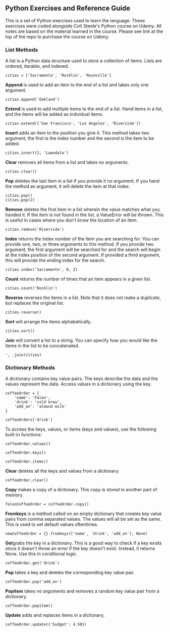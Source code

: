## Python Exercises and Reference Guide

This is a set of Python exercises used to learn the language. These exercises were coded alongside Colt Steele's Python course on Udemy. All notes are based on the material learned in the course. Please see link at the top of the repo to purchase the course on Udemy. 

### List Methods

A list is a Python data structure used to store a collection of items. Lists are ordered, iterable, and indexed. 

```
cities = ['Sacramento', 'Rocklin', 'Roseville']
```

**Append** is used to add an item to the end of a list and takes only one argument.

```
cities.append('Oakland')
```

**Extend** is used to add multiple items to the end of a list. Hand items in a list, and the items will be added as individual items. 

```
cities.extend(['San Francisco', 'Los Angeles', 'Riverside'])
```

**Insert** adds an item to the position you give it. This method takes two argument, the first is the index number and the second is the item to be added. 

```
cities.insert(2, 'Lawndale')
```

**Clear** removes all items from a list and takes no arguments.

```
cities.clear()
```

**Pop** deletes the last item in a list if you provide it no argument. If you hand the method an argument, it will delete the item at that index.

```
cities.pop()
cities.pop(2)
```

**Remove** deletes the first item in a list wherein the value matches what you handed it. If the item is not found in the list, a ValueError will be thrown. This is useful in cases where you don't know the location of an item. 

```
cities.remove('Riverside')
```

**Index** returns the index number of the item you are searching for. You can provide one, two, or three arguments to this method. If you provide two argument, the first argument will be searched for and the search will begin at the index position of the second argument. If provided a third argument, this will provide the ending index for the search.

```
cities.index('Sacramento', 0, 2)
```

**Count** returns the number of times that an item appears in a given list.

```
cities.count('Rocklin')
```

**Reverse** reverses the items in a list. Note that it does not make a duplicate, but replaces the original list. 

```
cities.reverse()
```

**Sort** will arrange the items alphabetically. 

```
cities.sort()
```

**Join** will convert a list to a string. You can specify how you would like the items in the list to be concatenated. 

```
', .join(cities)
```

### Dictionary Methods

A dictionary contains key value pairs. The keys describe the data and the values represent the data. Access values in a dictionary using the key. 

```
coffeeOrder = {
	'name': 'Falon',
	'drink': 'cold brew',
	'add_on': 'almond milk'
}

coffeeOrders['drink']
```
To access the keys, values, or items (keys and values), use the following built-in functions:

```
coffeeOrder.values()

coffeeOrder.keys()

coffeeOrder.items()
```
**Clear** deletes all the keys and values from a dictionary.

```
coffeeOrder.clear()
```
**Copy** makes a copy of a dictionary. This copy is stored in another part of memory. 

```
falonCoffeeOrder = coffeeOrder.copy()
```
**Fromkeys** is a method called on an empty dictionary that creates key value pairs from comma separated values. The values will all be set as the same. This is used to set default values oftentimes. 

```
newCoffeeOrder = {}.fromkeys(['name', 'drink', 'add_on'], None)
```
**Get**grabs the key in a dictionary. This is a good way to check if a key exists since it doesn't throw an error if the key doesn't exist. Instead, it returns None. Use this in conditional logic. 

```
coffeeOrder.get('drink')
```

**Pop** takes a key and deletes the corresponding key value pair. 

```
coffeeOrder.pop('add_on')
```

**Popitem** takes no arguments and removes a random key value pair from a dictionary.

```
coffeeOrder.popitem()
```

**Update** adds and replaces items in a dictionary.

```
coffeeOrder.update({'budget': 4.50})
```



